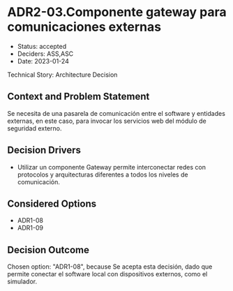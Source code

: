 # ADR2-03.Componente gateway para comunicaciones externas

* Status: accepted
* Deciders: ASS,ASC
* Date: 2023-01-24

Technical Story: Architecture Decision

## Context and Problem Statement

Se necesita de una pasarela de comunicación entre el software y entidades externas, en este caso, para invocar los servicios web del módulo de seguridad externo.

## Decision Drivers

* Utilizar un componente Gateway permite interconectar redes con protocolos y arquitecturas diferentes a todos los niveles de comunicación.

## Considered Options

* ADR1-08
* ADR1-09

## Decision Outcome

Chosen option: "ADR1-08", because Se acepta esta decisión, dado que permite conectar el software local con dispositivos externos, como el simulador.
